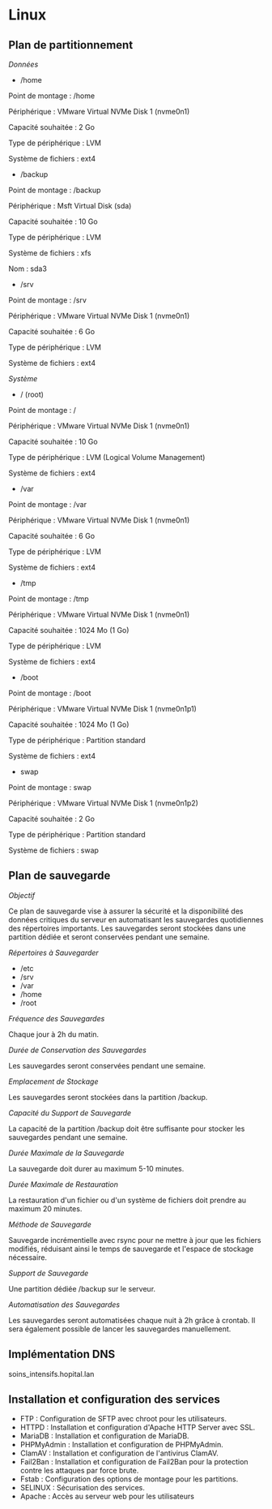 # Linux
## Plan de partitionnement

*Données*

- /home 

Point de montage : /home

Périphérique : VMware Virtual NVMe Disk 1 (nvme0n1)

Capacité souhaitée : 2 Go

Type de périphérique : LVM

Système de fichiers : ext4


- /backup 

Point de montage : /backup

Périphérique : Msft Virtual Disk (sda)

Capacité souhaitée : 10 Go

Type de périphérique : LVM

Système de fichiers : xfs

Nom : sda3


- /srv 

Point de montage : /srv

Périphérique : VMware Virtual NVMe Disk 1 (nvme0n1)

Capacité souhaitée : 6 Go

Type de périphérique : LVM

Système de fichiers : ext4


*Système*

- / (root) 

Point de montage : /

Périphérique : VMware Virtual NVMe Disk 1 (nvme0n1)

Capacité souhaitée : 10 Go

Type de périphérique : LVM (Logical Volume Management)

Système de fichiers : ext4


- /var

Point de montage : /var

Périphérique : VMware Virtual NVMe Disk 1 (nvme0n1)

Capacité souhaitée : 6 Go

Type de périphérique : LVM

Système de fichiers : ext4



- /tmp 

Point de montage : /tmp

Périphérique : VMware Virtual NVMe Disk 1 (nvme0n1)

Capacité souhaitée : 1024 Mo (1 Go)

Type de périphérique : LVM

Système de fichiers : ext4


- /boot 

Point de montage : /boot

Périphérique : VMware Virtual NVMe Disk 1 (nvme0n1p1)

Capacité souhaitée : 1024 Mo (1 Go)

Type de périphérique : Partition standard

Système de fichiers : ext4


- swap 

Point de montage : swap

Périphérique : VMware Virtual NVMe Disk 1 (nvme0n1p2)

Capacité souhaitée : 2 Go

Type de périphérique : Partition standard

Système de fichiers : swap


## Plan de sauvegarde

*Objectif*

Ce plan de sauvegarde vise à assurer la sécurité et la disponibilité des données critiques du serveur en automatisant les sauvegardes quotidiennes des répertoires importants. Les sauvegardes seront stockées dans une partition dédiée et seront conservées pendant une semaine.


*Répertoires à Sauvegarder*

- /etc
- /srv
- /var
- /home
- /root


*Fréquence des Sauvegardes*

Chaque jour à 2h du matin.


*Durée de Conservation des Sauvegardes*

Les sauvegardes seront conservées pendant une semaine.


*Emplacement de Stockage*

Les sauvegardes seront stockées dans la partition /backup.


*Capacité du Support de Sauvegarde*

La capacité de la partition /backup doit être suffisante pour stocker les sauvegardes pendant une semaine.


*Durée Maximale de la Sauvegarde*

La sauvegarde doit durer au maximum 5-10 minutes.


*Durée Maximale de Restauration*

La restauration d'un fichier ou d'un système de fichiers doit prendre au maximum 20 minutes.


*Méthode de Sauvegarde*

Sauvegarde incrémentielle avec rsync pour ne mettre à jour que les fichiers modifiés, réduisant ainsi le temps de sauvegarde et l'espace de stockage nécessaire.


*Support de Sauvegarde*

Une partition dédiée /backup sur le serveur.


*Automatisation des Sauvegardes*

Les sauvegardes seront automatisées chaque nuit à 2h grâce à crontab. Il sera également possible de lancer les sauvegardes manuellement.

## Implémentation DNS
soins_intensifs.hopital.lan

## Installation et configuration des services

- FTP : Configuration de SFTP avec chroot pour les utilisateurs.
- HTTPD : Installation et configuration d'Apache HTTP Server avec SSL.
- MariaDB : Installation et configuration de MariaDB.
- PHPMyAdmin : Installation et configuration de PHPMyAdmin.
- ClamAV : Installation et configuration de l'antivirus ClamAV.
- Fail2Ban : Installation et configuration de Fail2Ban pour la protection contre les attaques par force brute.
- Fstab : Configuration des options de montage pour les partitions.
- SELINUX : Sécurisation des services.
- Apache : Accès au serveur web pour les utilisateurs 

